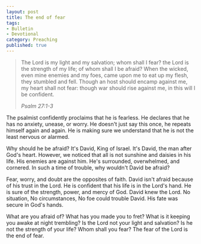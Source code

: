```yaml
---
layout: post
title: The end of fear
tags:
- Bulletin
- Devotional
category: Preaching
published: true
---
```

>The Lord is my light and my salvation; whom shall I fear? the Lord is the strength of my life; of whom shall I be afraid? When the wicked, even mine enemies and my foes, came upon me to eat up my flesh, they stumbled and fell. Though an host should encamp against me, my heart shall not fear: though war should rise against me, in this will I be confident.
>
><cite>Psalm 27:1-3</cite>

The psalmist confidently proclaims that he is fearless. He declares that he has no anxiety, unease, or worry. He doesn't just say this once, he repeats himself again and again. He is making sure we understand that he is not the least nervous or alarmed.

Why should he be afraid? It's David, King of Israel. It's David, the man after God's heart. However, we noticed that all is not sunshine and daisies in his life. His enemies are against him. He's surrounded, overwhelmed, and cornered. In such a time of trouble, why wouldn't David be afraid?

Fear, worry, and doubt are the opposites of faith. David isn't afraid because of his trust in the Lord. He is confident that his life is in the Lord's hand. He is sure of the strength, power, and mercy of God. David knew the Lord. No situation, No circumstances, No foe could trouble David. His fate was secure in God's hands.

What are you afraid of? What has you made you to fret? What is it keeping you awake at night trembling? Is the Lord not your light and salvation? Is he not the strength of your life? Whom shall you fear? The fear of the Lord is the end of fear.
